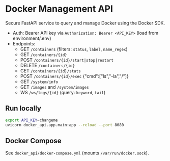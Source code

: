 # Docker Management API

Secure FastAPI service to query and manage Docker using the Docker SDK.

- Auth: Bearer API key via `Authorization: Bearer <API_KEY>` (load from environment/.env)
- Endpoints:
  - GET `/containers` (filters: `status`, `label`, `name_regex`)
  - GET `/containers/{id}`
  - POST `/containers/{id}/start|stop|restart`
  - DELETE `/containers/{id}`
  - GET `/containers/{id}/stats`
  - POST `/containers/{id}/exec` {"cmd":["ls","-la","/"]}
  - GET `/system/info`
  - GET `/images` and `/system/images`
  - WS `/ws/logs/{id}` (query: `keyword`, `tail`)

## Run locally

```bash
export API_KEY=changeme
uvicorn docker_api.app.main:app --reload --port 8080
```

## Docker Compose

See `docker_api/docker-compose.yml` (mounts `/var/run/docker.sock`).


